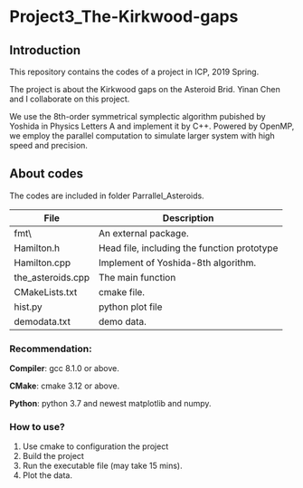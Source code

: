 # Project3_The-Kirkwood-gaps
## Introduction

This repository contains the codes of a project in ICP, 2019 Spring. 

The project is about the Kirkwood gaps on the Asteroid Brid. Yinan Chen and I collaborate on this project.

We use the 8th-order symmetrical symplectic algorithm pubished by Yoshida in Physics Letters A and implement it by C++. Powered by OpenMP, we employ the parallel computation to simulate larger system with high speed and precision. 

## About codes

The codes are included in folder Parrallel_Asteroids. 

| File              | Description                                 |
| ----------------- | ------------------------------------------- |
| fmt\              | An external package.                        |
| Hamilton.h        | Head file, including the function prototype |
| Hamilton.cpp      | Implement of Yoshida-8th algorithm.         |
| the_asteroids.cpp | The main function                           |
| CMakeLists.txt    | cmake file.                                 |
| hist.py           | python plot file                            |
| demodata.txt      | demo data.                                  |

### Recommendation:

**Compiler**:  gcc 8.1.0 or above.

**CMake**: cmake 3.12 or above.

**Python**: python 3.7 and newest matplotlib and numpy.

### How to use?

1.  Use cmake to configuration the project
2. Build the project
3. Run the executable file (may take 15 mins).
4. Plot the data.

